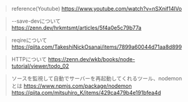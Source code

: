 > reference(Youtube)
https://www.youtube.com/watch?v=nSXnif14lVo

> --save-devについて
https://zenn.dev/hrkmtsmt/articles/5f4a0e5c79b77a

>reqireについて
https://qiita.com/TakeshiNickOsanai/items/7899a60044d71aa8d899

>HTTPについて
https://zenn.dev/wkb/books/node-tutorial/viewer/todo_02

>ソースを監視して自動でサーバーを再起動してくれるツール、nodemonとは
https://www.npmjs.com/package/nodemon
https://qiita.com/mitsuhiro_K/items/429ca479b4e191bfea4d